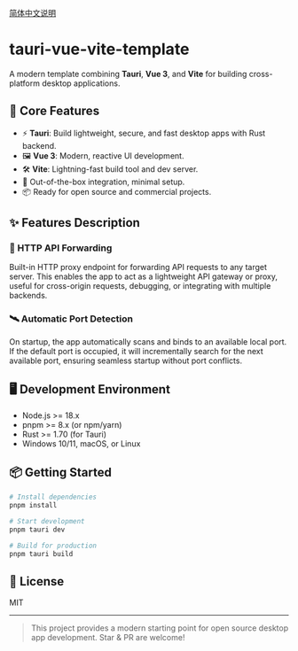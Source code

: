[简体中文说明](./README.zh-CN.md)

# tauri-vue-vite-template

A modern template combining **Tauri**, **Vue 3**, and **Vite** for building cross-platform desktop applications.

## 🚀 Core Features
- ⚡ **Tauri**: Build lightweight, secure, and fast desktop apps with Rust backend.
- 🖼️ **Vue 3**: Modern, reactive UI development.
- 🛠️ **Vite**: Lightning-fast build tool and dev server.
- 🧩 Out-of-the-box integration, minimal setup.
- 📦 Ready for open source and commercial projects.

## ✨ Features Description

### 🔀 HTTP API Forwarding
Built-in HTTP proxy endpoint for forwarding API requests to any target server. This enables the app to act as a lightweight API gateway or proxy, useful for cross-origin requests, debugging, or integrating with multiple backends.

### 🛰️ Automatic Port Detection
On startup, the app automatically scans and binds to an available local port. If the default port is occupied, it will incrementally search for the next available port, ensuring seamless startup without port conflicts.

## 🖥️ Development Environment
- Node.js >= 18.x
- pnpm >= 8.x (or npm/yarn)
- Rust >= 1.70 (for Tauri)
- Windows 10/11, macOS, or Linux

## 📦 Getting Started
```bash
# Install dependencies
pnpm install

# Start development
pnpm tauri dev

# Build for production
pnpm tauri build
```

## 📄 License
MIT

---

> This project provides a modern starting point for open source desktop app development. Star & PR are welcome!
